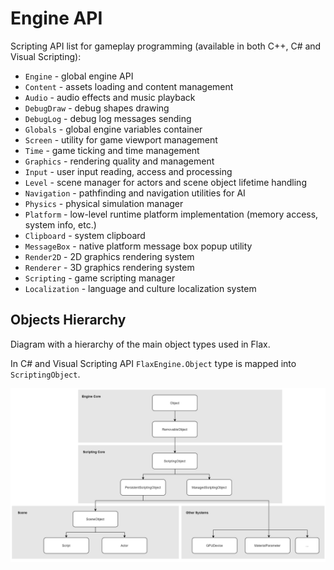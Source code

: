 # Engine API

Scripting API list for gameplay programming (available in both C++, C# and Visual Scripting):
* `Engine` - global engine API
* `Content` - assets loading and content management
* `Audio` - audio effects and music playback
* `DebugDraw` - debug shapes drawing
* `DebugLog` - debug log messages sending
* `Globals` - global engine variables container
* `Screen` - utility for game viewport management
* `Time` - game ticking and time management
* `Graphics` - rendering quality and management
* `Input` - user input reading, access and processing
* `Level` - scene manager for actors and scene object lifetime handling
* `Navigation` - pathfinding and navigation utilities for AI
* `Physics` - physical simulation manager
* `Platform` - low-level runtime platform implementation (memory access, system info, etc.)
* `Clipboard` - system clipboard
* `MessageBox` - native platform message box popup utility
* `Render2D` - 2D graphics rendering system
* `Renderer` - 3D graphics rendering system
* `Scripting` - game scripting manager
* `Localization` - language and culture localization system

## Objects Hierarchy

Diagram with a hierarchy of the main object types used in Flax.

In C# and Visual Scripting API `FlaxEngine.Object` type is mapped into `ScriptingObject`.

![Flax Object Hierarchy Diagram](media/objects-hierarchy.png)

